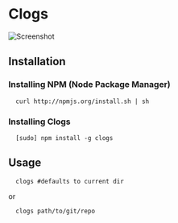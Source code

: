 # Clogs
![Screenshot](https://raw.github.com/jeremywen/clogs/master/screenshot1.png)

## Installation

### Installing NPM (Node Package Manager)
```
  curl http://npmjs.org/install.sh | sh
```

### Installing Clogs
```
  [sudo] npm install -g clogs
```

## Usage
```
  clogs #defaults to current dir  
```  
  or  
```
  clogs path/to/git/repo
```

